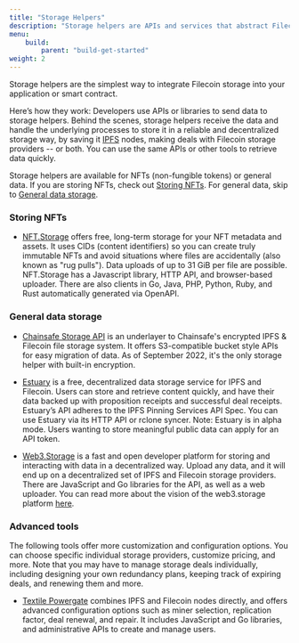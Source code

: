 ```yaml
---
title: "Storage Helpers"
description: "Storage helpers are APIs and services that abstract Filecoin dealmaking into simple, streamlined API calls."
menu:
    build:
        parent: "build-get-started"
weight: 2
---
```


Storage helpers are the simplest way to integrate Filecoin storage into your application or smart contract.

Here’s how they work: Developers use APIs or libraries to send data to storage helpers. Behind the scenes, storage helpers receive the data and handle the underlying processes to store it in a reliable and decentralized storage way, by saving it [IPFS](https://ipfs.tech) nodes, making deals with Filecoin storage providers -- or both. You can use the same APIs or other tools to retrieve data quickly.

Storage helpers are available for NFTs (non-fungible tokens) or general data. If you are storing NFTs, check out [Storing NFTs](#storing-NFTs). For general data, skip to [General data storage](#general-data-storage).

### Storing NFTs

- [NFT.Storage](https://nft.storage/) offers free, long-term storage for your NFT metadata and assets. It uses CIDs (content identifiers) so you can create truly immutable NFTs and avoid situations where files are accidentally  (also known as "rug pulls"). Data uploads of up to 31 GiB per file are possible. NFT.Storage has a Javascript library, HTTP API, and browser-based uploader. There are also clients in Go, Java, PHP, Python, Ruby, and Rust automatically generated via OpenAPI.

### General data storage

- [Chainsafe Storage API](https://docs.storage.chainsafe.io) is an underlayer to Chainsafe's encrypted IPFS & Filecoin file storage system. It offers S3-compatible bucket style APIs for easy migration of data. As of September 2022, it's the only storage helper with built-in encryption.

- [Estuary](https://docs.estuary.tech) is a free, decentralized data storage service for IPFS and Filecoin. Users can store and retrieve content quickly, and have their data backed up with proposition receipts and successful deal receipts. Estuary’s API adheres to the IPFS Pinning Services API Spec. You can use Estuary via its HTTP API or rclone syncer. Note: Estuary is in alpha mode. Users wanting to store meaningful public data can apply for an API token.

- [Web3.Storage](https://web3.storage/docs) is a fast and open developer platform for storing and interacting with data in a decentralized way. Upload any data, and it will end up on a decentralized set of IPFS and Filecoin storage providers. There are JavaScript and Go libraries for the API, as well as a web uploader. You can read more about the vision of the web3.storage platform [here](https://blog.web3.storage/posts/say-hello-to-the-data-layer-1-3-intro-to-web3-storage).

### Advanced tools

The following tools offer more customization and configuration options. You can choose specific individual storage providers, customize pricing, and more. Note that you may have to manage storage deals individually, including designing your own redundancy plans, keeping track of expiring deals, and renewing them and more.

- [Textile Powergate](https://docs.textile.io/powergate/) combines IPFS and Filecoin nodes directly, and offers advanced configuration options such as miner selection, replication factor, deal renewal, and repair. It includes JavaScript and Go libraries, and administrative APIs to create and manage users.
